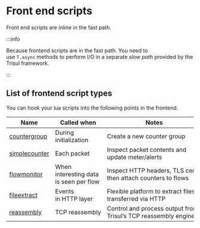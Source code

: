 # Front end scripts

Front end scripts are inline in the fast path.

:::info

Because frontend scripts are in the fast path. You need to use `T.async` methods to perform I/O in a separate *slow path* provided by the Trisul framework.

:::

## List of frontend script types

You can hook your lua scripts into the following points in the frontend.

| Name                                                        | Called when                            | Notes                                                          |
| ----------------------------------------------------------- | -------------------------------------- | -------------------------------------------------------------- |
| [countergroup](/docs/lua/counter_group)  | During initialization                  | Create a new counter group                                     |
| [simplecounter](/docs/lua/simple_counter) | Each packet                            | Inspect packet contents and update meter/alerts                |
| [flowmonitor](/docs/lua/FRONT-END-SCRIPTS/simple-counter)   | When interesting data is seen per flow | Inspect HTTP headers, TLS certs, then attach counters to flows |
| [fileextract](/docs/lua/fileextract)     | Events in HTTP layer                   | Flexible platform to extract files transferred via HTTP        |
| [reassembly](/docs/lua/reassembly)    | TCP reassembly                         | Control and process output from Trisul’s TCP reassembly engine |
